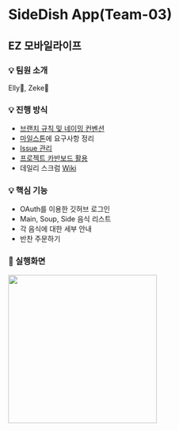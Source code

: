 # SideDish App(Team-03)



## EZ 모바일라이프



### 💡 팀원 소개

Elly👻, Zeke:otter:



### 💡 진행 방식
- [브랜치 규칙 및 네이밍 컨벤션](https://github.com/zeke-iOS/sidedish/wiki)
- [마일스톤](https://github.com/zeke-iOS/sidedish/milestones)에 요구사항 정리
- [Issue 관리](https://github.com/zeke-iOS/sidedish/issues?q=is%3Aissue+is%3Aclosed)
- [프로젝트 카반보드 활용](https://github.com/zeke-iOS/sidedish/projects/1)
- 데일리 스크럼 [Wiki](https://github.com/zeke-iOS/sidedish/wiki/%EB%8D%B0%EC%9D%BC%EB%A6%AC-%EC%8A%A4%ED%81%AC%EB%9F%BC)



### 💡  핵심 기능
- OAuth를 이용한 깃허브 로그인
- Main, Soup, Side 음식 리스트
- 각 음식에 대한 세부 안내
- 반찬 주문하기




### 📱 실행화면

<img width="300" src="https://user-images.githubusercontent.com/60229909/116657005-a6af6d00-a9c8-11eb-8a43-ae94a3e46be8.gif">
